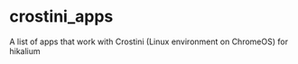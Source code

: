 # crostini_apps
A list of apps that work with Crostini (Linux environment on ChromeOS) for hikalium

